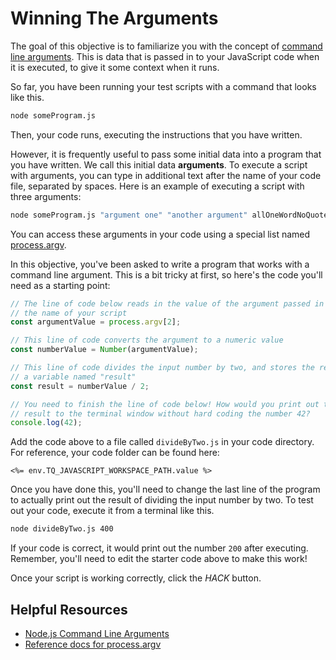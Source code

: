 # Winning The Arguments

The goal of this objective is to familiarize you with the concept of [command line arguments](https://nodejs.org/en/knowledge/command-line/how-to-parse-command-line-arguments/). This is data that is passed in to your JavaScript code when it is executed, to give it some context when it runs.

So far, you have been running your test scripts with a command that looks like this.

```bash
node someProgram.js
```

Then, your code runs, executing the instructions that you have written.

However, it is frequently useful to pass some initial data into a program that you have written. We call this initial data **arguments**. To execute a script with arguments, you can type in additional text after the name of your code file, separated by spaces. Here is an example of executing a script with three arguments:

```bash
node someProgram.js "argument one" "another argument" allOneWordNoQuotes
```

You can access these arguments in your code using a special list named [process.argv](https://nodejs.org/docs/latest/api/process.html#process_process_argv).

In this objective, you've been asked to write a program that works with a command line argument. This is a bit tricky at first, so here's the code you'll need as a starting point:

```js
// The line of code below reads in the value of the argument passed in after
// the name of your script
const argumentValue = process.argv[2];

// This line of code converts the argument to a numeric value
const numberValue = Number(argumentValue);

// This line of code divides the input number by two, and stores the result in
// a variable named "result"
const result = numberValue / 2;

// You need to finish the line of code below! How would you print out the
// result to the terminal window without hard coding the number 42?
console.log(42);
```

Add the code above to a file called `divideByTwo.js` in your code directory. For reference, your code folder can be found here:

`<%= env.TQ_JAVASCRIPT_WORKSPACE_PATH.value %>`

Once you have done this, you'll need to change the last line of the program to actually print out the result of dividing the input number by two. To test out your code, execute it from a terminal like this.

```bash
node divideByTwo.js 400
```

If your code is correct, it would print out the number `200` after executing. Remember, you'll need to edit the starter code above to make this work!

Once your script is working correctly, click the *HACK* button.

## Helpful Resources

* [Node.js Command Line Arguments](https://nodejs.org/en/knowledge/command-line/how-to-parse-command-line-arguments/)
* [Reference docs for process.argv](https://nodejs.org/docs/latest/api/process.html#process_process_argv)
